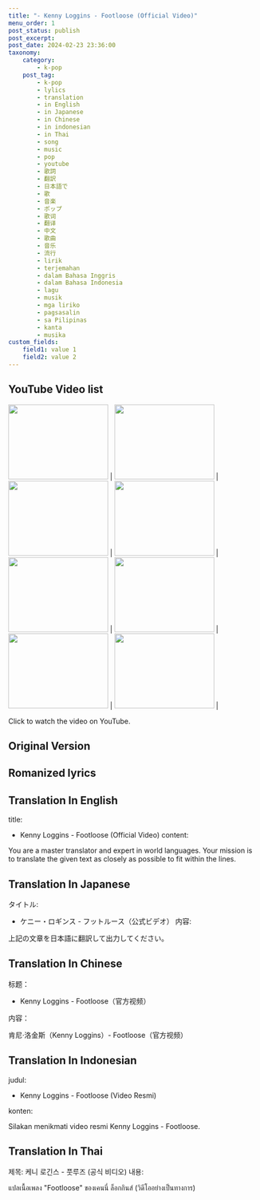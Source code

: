 ```yaml
---
title: "- Kenny Loggins - Footloose (Official Video)"
menu_order: 1
post_status: publish
post_excerpt: 
post_date: 2024-02-23 23:36:00
taxonomy:
    category:
        - k-pop
    post_tag:
        - k-pop
        - lylics
        - translation
        - in English
        - in Japanese
        - in Chinese
        - in indonesian
        - in Thai
        - song
        - music
        - pop
        - youtube
        - 歌詞
        - 翻訳
        - 日本語で
        - 歌
        - 音楽
        - ポップ
        - 歌词
        - 翻译
        - 中文
        - 歌曲
        - 音乐
        - 流行
        - lirik
        - terjemahan
        - dalam Bahasa Inggris
        - dalam Bahasa Indonesia
        - lagu
        - musik
        - mga liriko
        - pagsasalin
        - sa Pilipinas
        - kanta
        - musika
custom_fields:
    field1: value 1
    field2: value 2
---
```


## YouTube Video list
 [<img src='http://img.youtube.com/vi/ltrMfT4Qz5Y/0.jpg' width='200' height='150'>](https://youtu.be/ltrMfT4Qz5Y) | [<img src='http://img.youtube.com/vi/FDMHZFJnk2s/0.jpg' width='200' height='150'>](https://youtu.be/FDMHZFJnk2s) | [<img src='http://img.youtube.com/vi/QmyiRv5ijN4/0.jpg' width='200' height='150'>](https://youtu.be/QmyiRv5ijN4) | [<img src='http://img.youtube.com/vi/KOmKWhesq9k/0.jpg' width='200' height='150'>](https://youtu.be/KOmKWhesq9k) | [<img src='http://img.youtube.com/vi/_2hIyjSA0js/0.jpg' width='200' height='150'>](https://youtu.be/_2hIyjSA0js) |
 [<img src='http://img.youtube.com/vi/77sLdyxqiwg/0.jpg' width='200' height='150'>](https://youtu.be/77sLdyxqiwg) | [<img src='http://img.youtube.com/vi/vUnhYyjGqCA/0.jpg' width='200' height='150'>](https://youtu.be/vUnhYyjGqCA) | [<img src='http://img.youtube.com/vi/wWas-y2ypzk/0.jpg' width='200' height='150'>](https://youtu.be/wWas-y2ypzk) |

Click to watch the video on YouTube.
## Original Version

## Romanized lyrics

## Translation In English
title:  
- Kenny Loggins - Footloose (Official Video)
content: 

You are a master translator and expert in world languages. Your mission is to translate the given text as closely as possible to fit within the lines.
## Translation In Japanese
タイトル: 
- ケニー・ロギンス - フットルース（公式ビデオ）
内容:

上記の文章を日本語に翻訳して出力してください。
## Translation In Chinese
标题：
- Kenny Loggins - Footloose（官方视频）

内容：

肯尼·洛金斯（Kenny Loggins）- Footloose（官方视频）
## Translation In Indonesian
judul:
- Kenny Loggins - Footloose (Video Resmi)

konten:

Silakan menikmati video resmi Kenny Loggins - Footloose.
## Translation In Thai
제목: 케니 로긴스 - 풋루즈 (공식 비디오)
내용:

แปลเนื้อเพลง "Footloose" ของเคนนี่ ล็อกกินส์ (วิดีโออย่างเป็นทางการ)
